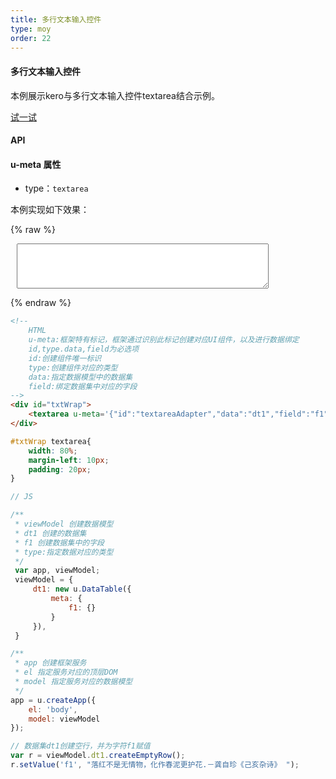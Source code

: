 ```yaml
---
title: 多行文本输入控件
type: moy
order: 22
---
```

#### 多行文本输入控件

本例展示kero与多行文本输入控件textarea结合示例。

[试一试](http://tinper.org/webide/#/demos/kero/textarea)


#### API

#### u-meta 属性

* type：`textarea`



本例实现如下效果：

{% raw %}
<div class="example-content"><!--
	HTML
	u-meta:框架特有标记，框架通过识别此标记创建对应UI组件，以及进行数据绑定
	id,type.data,field为必选项
	id:创建组件唯一标识
	type:创建组件对应的类型
	data:指定数据模型中的数据集
	field:绑定数据集中对应的字段
-->
<div id="txtWrap">
    <textarea u-meta='{&quot;id&quot;:&quot;textareaAdapter&quot;,&quot;data&quot;:&quot;dt1&quot;,&quot;field&quot;:&quot;f1&quot;,&quot;type&quot;:&quot;textarea&quot;}'></textarea>
</div>
</div>

<style>
#txtWrap textarea{
	width: 80%;
	margin-left: 10px;
	padding: 20px;
}

</style>

<script>
// JS

/**
 * viewModel 创建数据模型
 * dt1 创建的数据集
 * f1 创建数据集中的字段
 * type:指定数据对应的类型
 */
 var app, viewModel;
 viewModel = {
     dt1: new u.DataTable({
         meta: {
             f1: {}
         }
     }),
 }

/**
 * app 创建框架服务
 * el 指定服务对应的顶层DOM
 * model 指定服务对应的数据模型
 */
app = u.createApp({
    el: 'body',
    model: viewModel
});

// 数据集dt1创建空行，并为字符f1赋值
var r = viewModel.dt1.createEmptyRow();
r.setValue('f1', "落红不是无情物，化作春泥更护花.－龚自珍《己亥杂诗》 ");

</script>

{% endraw %}
``` html
<!--
	HTML
	u-meta:框架特有标记，框架通过识别此标记创建对应UI组件，以及进行数据绑定
	id,type.data,field为必选项
	id:创建组件唯一标识
	type:创建组件对应的类型
	data:指定数据模型中的数据集
	field:绑定数据集中对应的字段
-->
<div id="txtWrap">
    <textarea u-meta='{"id":"textareaAdapter","data":"dt1","field":"f1","type":"textarea"}'></textarea>
</div>

```
``` css
#txtWrap textarea{
	width: 80%;
	margin-left: 10px;
	padding: 20px;
}

```
``` js
// JS

/**
 * viewModel 创建数据模型
 * dt1 创建的数据集
 * f1 创建数据集中的字段
 * type:指定数据对应的类型
 */
 var app, viewModel;
 viewModel = {
     dt1: new u.DataTable({
         meta: {
             f1: {}
         }
     }),
 }

/**
 * app 创建框架服务
 * el 指定服务对应的顶层DOM
 * model 指定服务对应的数据模型
 */
app = u.createApp({
    el: 'body',
    model: viewModel
});

// 数据集dt1创建空行，并为字符f1赋值
var r = viewModel.dt1.createEmptyRow();
r.setValue('f1', "落红不是无情物，化作春泥更护花.－龚自珍《己亥杂诗》 ");

```

